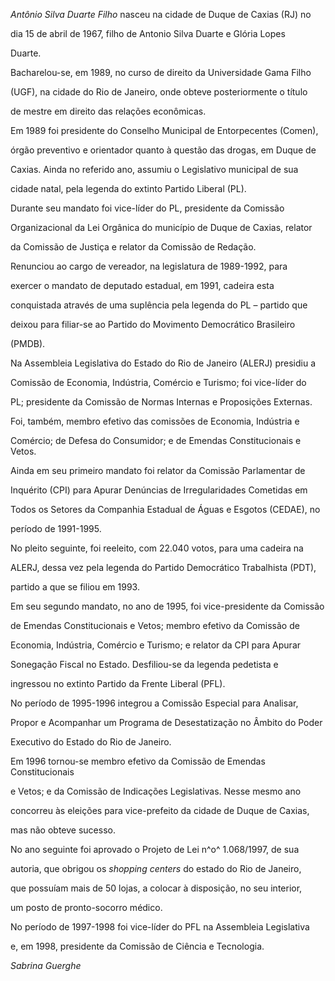 

*Antônio Silva Duarte Filho* nasceu na cidade de Duque de Caxias (RJ) no

dia 15 de abril de 1967, filho de Antonio Silva Duarte e Glória Lopes

Duarte.



Bacharelou-se, em 1989, no curso de direito da Universidade Gama Filho

(UGF), na cidade do Rio de Janeiro, onde obteve posteriormente o título

de mestre em direito das relações econômicas.



Em 1989 foi presidente do Conselho Municipal de Entorpecentes (Comen),

órgão preventivo e orientador quanto à questão das drogas, em Duque de

Caxias. Ainda no referido ano, assumiu o Legislativo municipal de sua

cidade natal, pela legenda do extinto Partido Liberal (PL).



Durante seu mandato foi vice-líder do PL, presidente da Comissão

Organizacional da Lei Orgânica do município de Duque de Caxias, relator

da Comissão de Justiça e relator da Comissão de Redação.



Renunciou ao cargo de vereador, na legislatura de 1989-1992, para

exercer o mandato de deputado estadual, em 1991, cadeira esta

conquistada através de uma suplência pela legenda do PL – partido que

deixou para filiar-se ao Partido do Movimento Democrático Brasileiro

(PMDB).



Na Assembleia Legislativa do Estado do Rio de Janeiro (ALERJ) presidiu a

Comissão de Economia, Indústria, Comércio e Turismo; foi vice-líder do

PL; presidente da Comissão de Normas Internas e Proposições Externas.

Foi, também, membro efetivo das comissões de Economia, Indústria e

Comércio; de Defesa do Consumidor; e de Emendas Constitucionais e Vetos.



Ainda em seu primeiro mandato foi relator da Comissão Parlamentar de

Inquérito (CPI) para Apurar Denúncias de Irregularidades Cometidas em

Todos os Setores da Companhia Estadual de Águas e Esgotos (CEDAE), no

período de 1991-1995.



No pleito seguinte, foi reeleito, com 22.040 votos, para uma cadeira na

ALERJ, dessa vez pela legenda do Partido Democrático Trabalhista (PDT),

partido a que se filiou em 1993.



Em seu segundo mandato, no ano de 1995, foi vice-presidente da Comissão

de Emendas Constitucionais e Vetos; membro efetivo da Comissão de

Economia, Indústria, Comércio e Turismo; e relator da CPI para Apurar

Sonegação Fiscal no Estado. Desfiliou-se da legenda pedetista e

ingressou no extinto Partido da Frente Liberal (PFL).



No período de 1995-1996 integrou a Comissão Especial para Analisar,

Propor e Acompanhar um Programa de Desestatização no Âmbito do Poder

Executivo do Estado do Rio de Janeiro.



Em 1996 tornou-se membro efetivo da Comissão de Emendas Constitucionais

e Vetos; e da Comissão de Indicações Legislativas. Nesse mesmo ano

concorreu às eleições para vice-prefeito da cidade de Duque de Caxias,

mas não obteve sucesso.



No ano seguinte foi aprovado o Projeto de Lei n^o^ 1.068/1997, de sua

autoria, que obrigou os *shopping centers* do estado do Rio de Janeiro,

que possuíam mais de 50 lojas, a colocar à disposição, no seu interior,

um posto de pronto-socorro médico.



No período de 1997-1998 foi vice-líder do PFL na Assembleia Legislativa

e, em 1998, presidente da Comissão de Ciência e Tecnologia.



*Sabrina Guerghe*



